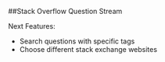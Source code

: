 ##Stack Overflow Question Stream


Next Features:
 - Search questions with specific tags
 - Choose different stack exchange websites